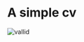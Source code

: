 # A simple cv


  

![vallid](https://github.com/user-attachments/assets/c3756d96-51c1-4849-838d-a082149b2323)
